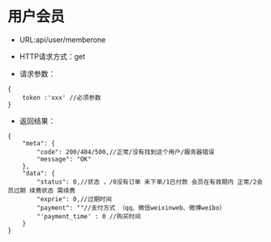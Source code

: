 # 用户会员

- URL:api/user/memberone

- HTTP请求方式：get
   
- 请求参数：

```
{
    token :'xxx' //必须参数
}
```

- 返回结果：

```
{
	"meta": {
		"code": 200/404/500,//正常/没有找到这个用户/服务器错误
		"message": "OK"
	},
	"data": { 
		"status": 0,//状态 ，/0没有订单 未下单/1已付款 会员在有效期内 正常/2会员过期 续费状态 需续费
        "exprie": 0,//过期时间
        "payment": ""//支付方式 （qq、微信weixinweb、微博weibo） 
        "'payment_time' : 0 //购买时间
	}
}

```


